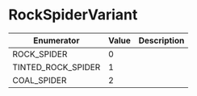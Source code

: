 # RockSpiderVariant

| Enumerator           | Value | Description |
| -------------------- | ----- | ----------- |
| ROCK\_SPIDER         | 0     |             |
| TINTED\_ROCK\_SPIDER | 1     |             |
| COAL\_SPIDER         | 2     |             |
